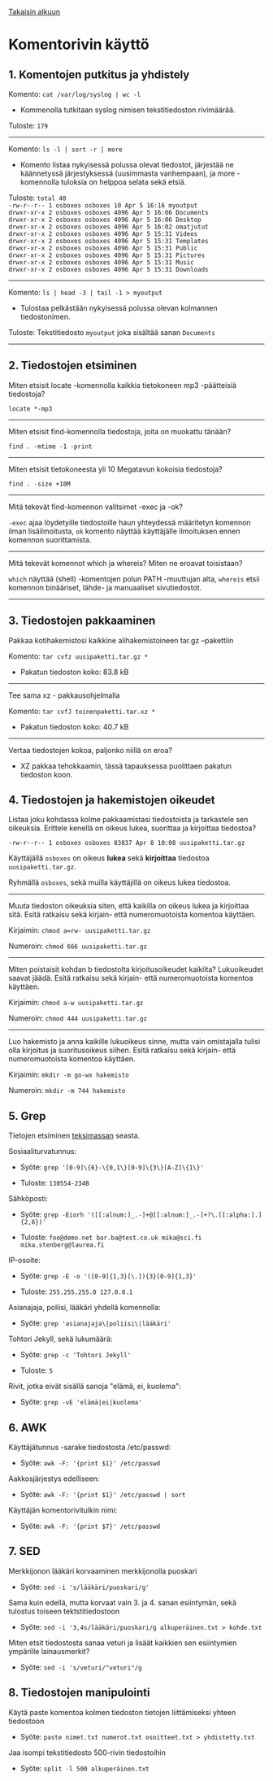 [Takaisin alkuun](../../../README.md)

# Komentorivin käyttö

## 1. Komentojen putkitus ja yhdistely

Komento: `cat /var/log/syslog | wc -l`

- Kommenolla tutkitaan syslog nimisen tekstitiedoston rivimäärää.

Tuloste: `179`

---

Komento: `ls -l | sort -r | more`

- Komento listaa nykyisessä polussa olevat tiedostot, järjestää ne käännetyssä järjestyksessä (uusimmasta vanhempaan), ja more -komennolla tuloksia on helppoa selata sekä etsiä.

Tuloste: `total 40`  
`-rw-r--r-- 1 osboxes osboxes 10 Apr 5 16:16 myoutput`  
`drwxr-xr-x 2 osboxes osboxes 4096 Apr 5 16:06 Documents`  
`drwxr-xr-x 2 osboxes osboxes 4096 Apr 5 16:06 Desktop`  
`drwxr-xr-x 2 osboxes osboxes 4096 Apr 5 16:02 omatjutut`  
`drwxr-xr-x 2 osboxes osboxes 4096 Apr 5 15:31 Videos`  
`drwxr-xr-x 2 osboxes osboxes 4096 Apr 5 15:31 Templates`  
`drwxr-xr-x 2 osboxes osboxes 4096 Apr 5 15:31 Public`  
`drwxr-xr-x 2 osboxes osboxes 4096 Apr 5 15:31 Pictures`  
`drwxr-xr-x 2 osboxes osboxes 4096 Apr 5 15:31 Music`  
`drwxr-xr-x 2 osboxes osboxes 4096 Apr 5 15:31 Downloads`

---

Komento: `ls | head -3 | tail -1 > myoutput`

- Tulostaa pelkästään nykyisessä polussa olevan kolmannen tiedostonimen.

Tuloste: Tekstitiedosto `myoutput` joka sisältää sanan `Documents`

---

## 2. Tiedostojen etsiminen

Miten etsisit locate -komennolla kaikkia tietokoneen mp3 -päätteisiä tiedostoja?

`locate *-mp3`

---

Miten etsisit find-komennolla tiedostoja, joita on muokattu tänään?

`find . -mtime -1 -print`

---

Miten etsisit tietokoneesta yli 10 Megatavun kokoisia tiedostoja?

`find . -size +10M`

---

Mitä tekevät find-komennon valitsimet -exec ja -ok?

`-exec` ajaa löydetyille tiedostoille haun yhteydessä määritetyn komennon ilman lisäilmoitusta, `ok` komento näyttää käyttäjälle ilmoituksen ennen komennon suorittamista.

---

Mitä tekevät komennot which ja whereis? Miten ne eroavat toisistaan?

`which` näyttää (shell) -komentojen polun PATH -muuttujan alta, `whereis` etsii komennon binääriset, lähde- ja manuaaliset sivutiedostot.

---

## 3. Tiedostojen pakkaaminen

Pakkaa kotihakemistosi kaikkine alihakemistoineen tar.gz –pakettiin

Komento: `tar cvfz uusipaketti.tar.gz *`

- Pakatun tiedoston koko: 83.8 kB

---

Tee sama xz - pakkausohjelmalla

Komento: `tar cvfJ toinenpaketti.tar.xz *`

- Pakatun tiedoston koko: 40.7 kB

---

Vertaa tiedostojen kokoa, paljonko niillä on eroa?

- XZ pakkaa tehokkaamin, tässä tapauksessa puolittaen pakatun tiedoston koon.

## 4. Tiedostojen ja hakemistojen oikeudet

Listaa joku kohdassa kolme pakkaamistasi tiedostoista ja tarkastele sen oikeuksia. Erittele kenellä on oikeus lukea, suorittaa ja kirjoittaa tiedostoa?

`-rw-r--r-- 1 osboxes osboxes 83837 Apr 8 10:08 uusipaketti.tar.gz`

Käyttäjällä `osboxes` on oikeus **lukea** sekä **kirjoittaa** tiedostoa `uusipaketti.tar.gz`.

Ryhmällä `osboxes`, sekä muilla käyttäjillä on oikeus lukea tiedostoa.

---

Muuta tiedoston oikeuksia siten, että kaikilla on oikeus lukea ja kirjoittaa sitä. Esitä ratkaisu sekä kirjain- että numeromuotoista komentoa käyttäen.

Kirjaimin: `chmod a=rw- uusipaketti.tar.gz`

Numeroin: `chmod 666 uusipaketti.tar.gz`

---

Miten poistaisit kohdan b tiedostolta kirjoitusoikeudet kaikilta? Lukuoikeudet saavat jäädä. Esitä ratkaisu sekä kirjain- että numeromuotoista komentoa käyttäen.

Kirjaimin: `chmod a-w uusipaketti.tar.gz`

Numeroin: `chmod 444 uusipaketti.tar.gz`

---

Luo hakemisto ja anna kaikille lukuoikeus sinne, mutta vain omistajalla tulisi olla kirjoitus ja suoritusoikeus siihen. Esitä ratkaisu sekä kirjain- että numeromuotoista komentoa käyttäen.

Kirjaimin: `mkdir -m go-wx hakemisto`

Numeroin: `mkdir -m 744 hakemisto`

## 5. Grep

Tietojen etsiminen [teksimassan](regexr.com/50udq) seasta.

Sosiaaliturvatunnus:

- Syöte: `grep '[0-9]\{6}-\{0,1\}[0-9]\{3\}[A-Z]\{1\}'`

- Tuloste: `130554-234B`

Sähköposti:

- Syöte: `grep -Eiorh '([[:alnum:]_.-]+@[[:alnum:]_.-]+?\.[[:alpha:].]{2,6})'`

- Tuloste: `foo@demo.net bar.ba@test.co.uk mika@sci.fi mika.stenberg@laurea.fi`

IP-osoite:

- Syöte: `grep -E -o '([0-9]{1,3}[\.]){3}[0-9]{1,3}'`

- Tuloste: `255.255.255.0 127.0.0.1`

Asianajaja, poliisi, lääkäri yhdellä komennolla:

- Syöte: `grep 'asianajaja\|poliisi\|lääkäri'`

Tohtori Jekyll, sekä lukumäärä:

- Syöte: `grep -c 'Tohtori Jekyll'`

- Tuloste: `5`

Rivit, jotka eivät sisällä sanoja "elämä, ei, kuolema":

- Syöte: `grep -vE 'elämä|ei|kuolema'`

## 6. AWK

Käyttäjätunnus -sarake tiedostosta /etc/passwd:

- Syöte: `awk -F: '{print $1}' /etc/passwd`

Aakkosjärjestys edelliseen:

- Syöte: `awk -F: '{print $1}' /etc/passwd | sort`

Käyttäjän komentorivitulkin nimi:

- Syöte: `awk -F: '{print $7}' /etc/passwd`

## 7. SED

Merkkijonon lääkäri korvaaminen merkkijonolla puoskari

- Syöte: `sed -i 's/lääkäri/puoskari/g'`

Sama kuin edellä, mutta korvaat vain 3. ja 4. sanan esiintymän, sekä tulostus toiseen tektstitiedostoon

- Syöte: `sed -i '3,4s/lääkäri/puoskari/g alkuperäinen.txt > kohde.txt`

Miten etsit tiedostosta sanaa veturi ja lisäät kaikkien sen esiintymien ympärille lainausmerkit?

- Syöte: `sed -i 's/veturi/"veturi"/g`

## 8. Tiedostojen manipulointi

Käytä paste komentoa kolmen tiedoston tietojen liittämiseksi yhteen tiedostoon

- Syöte: `paste nimet.txt numerot.txt osoitteet.txt > yhdistetty.txt`

Jaa isompi tekstitiedosto 500-rivin tiedostoihin

- Syöte: `split -l 500 alkuperäinen.txt`
